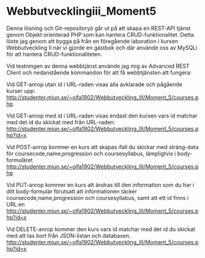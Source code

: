 # Webbutvecklingiii_Moment5

Denna lösning och Git-repositoryö går ut på att skapa en REST-API tjänst genom Objekt orienterad PHP som kan hantera CRUD-funktionalitet.
Detta löste jag genom att bygga på från en föregående laboration i kursen Webbutveckling II när vi gjorde en gästbok och där använde oss av MySQLi för att hantera CRUD-funktionaliteten.

Vid testningen av denna webbtjänst använde jag mig av Advanced REST Client och nedanstående kommandon för att få webbtjänsten att fungera:

Vid GET-anrop utan id i URL-raden visas alla avklarade och pågående kurser upp:
http://studenter.miun.se/~olfa1902/Webbutveckling_III/Moment_5/courses.php

Vid GET-anrop med id i URL-raden visas endast den kursen vars id matchar med det id du skickat med från URL-raden:
http://studenter.miun.se/~olfa1902/Webbutveckling_III/Moment_5/courses.php?id=x

Vid POST-anrop kommer en kurs att skapas ifall du skickar med sträng-data för coursecode,name,progression och coursesyllabus, lämpligtvis i body-formuläret
http://studenter.miun.se/~olfa1902/Webbutveckling_III/Moment_5/courses.php

Vid PUT-anrop kommer en kurs att ändras till den information som du har i ditt body-formulär förutsatt att informationen täcker coursecode,name,progression och coursesyllabus, 
samt att ett id finns i URL:en
http://studenter.miun.se/~olfa1902/Webbutveckling_III/Moment_5/courses.php?id=x

Vid DELETE-anrop kommer den kurs vars id matchar med det id du skickat med att tas bort från JSON-listan och databasen.
http://studenter.miun.se/~olfa1902/Webbutveckling_III/Moment_5/courses.php?id=x
